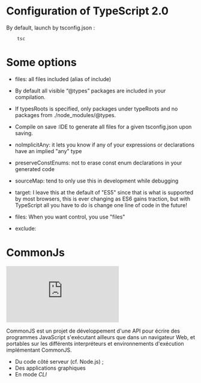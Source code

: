 # Configuration of TypeScript 2.0


By default, launch by tsconfig.json :


``` 
    tsc
``` 

# Some options

+ files: all files included (alias of include)
+ By default all visible “@types” packages are included in your compilation.
+ If typesRoots is specified, only packages under typeRoots and no packages from ./node_modules/@types.
+ Compile on save :IDE to generate all files for a given tsconfig.json upon saving.

+ noImplicitAny:  it lets you know if any of your expressions or declarations have an implied "any" type
+ preserveConstEnums:  not to erase const enum declarations in your generated code
+ sourceMap:  tend to only use this in development while debugging
+ target: I leave this at the default of "ES5" since that is what is supported by most browsers, this is ever changing as ES6 gains traction, but with TypeScript all you have to do is change one line of code in the future!
+ files: When you want control, you use "files"
+ exclude: 


# CommonJs

![Doc de CommonJS](http://requirejs.org/docs/commonjs.html)




CommonJS est un projet de développement d'une API pour écrire des programmes JavaScript s'exécutant ailleurs que dans un navigateur Web, et portables sur les différents interpréteurs et environnements d'exécution implémentant CommonJS.

+ Du code côté serveur (cf. Node.js) ;
+ Des applications graphiques 
+ En mode *CLI*